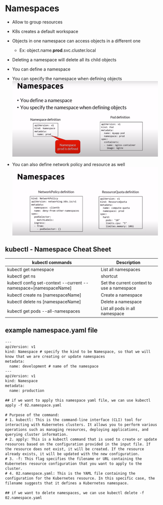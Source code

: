 # Namespaces
- Allow to group resources
- K8s creates a default workspace
- Objects in one namespace can access objects in a different one
    - Ex: object.name.**prod**.svc.cluster.local
- Deleting a namespace will delete all its child objects
- You can define a namespace
- You can specify the namespace when defining objects
![namespace-1](namespace-1.png)

- You can also define network policy and resource as well
![network-resouce](network-resouce.png)

## kubectl - Namespace Cheat Sheet

| kubectl commands      | Description |
|-----------|-----|
| kubectl get namespace     | List all namespaces  |
| kubectl get ns       | shortcut  |
| kubectl config set-context --current --namespace=[namespaceName]   | Set the current context to use a namespace  |
| kubectl create ns [namespaceName]       | Create a namespace  |
| kubectl delete ns [namespaceName]       | Delete a namespace  |
| kubectl get pods --all-namespaces       | List all pods in all namespace  |



## example namespace.yaml file
```
---
apiVersion: v1
kind: Namespace # specify the kind to be Namespace, so that we will know that we are creating or update namespaces
metadata:
  name: development # name of the namespace
---
apiVersion: v1
kind: Namespace
metadata:
  name: production

## if we want to apply this namespace yaml file, we can use kubectl apply -f 02.namespace.yaml

# Purpose of the command:
# 1. kubectl: This is the command-line interface (CLI) tool for interacting with Kubernetes clusters. It allows you to perform various operations such as managing resources, deploying applications, and querying cluster information.
# 2. apply: This is a kubectl command that is used to create or update resources based on the configuration provided in the input file. If the resource does not exist, it will be created. If the resource already exists, it will be updated with the new configuration.
# 3. -f: This flag specifies the filename or URL containing the Kubernetes resource configuration that you want to apply to the cluster.
# 4. 02.namespace.yaml: This is the YAML file containing the configuration for the Kubernetes resource. In this specific case, the filename suggests that it defines a Kubernetes namespace.

## if we want to delete namespaces, we can use kubectl delete -f 02.namespace.yaml
```
